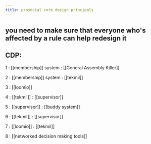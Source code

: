 ```yaml
---
title: prosocial core design principals
---
```


## you need to make sure that everyone who's affected by a rule can help redesign it
## CDP:

1
: [[membership]] system
: [[General Assembly Killer]] 

2
: [[membership]] system
: [[tekmil]] 

3
: [[loomio]]

4
: [[tekmil]] 
: [[supervisor]] 

5
: [[supervisor]] 
: [[buddy system]] 

6
: [[tekmil]] 
: [[supervisor]] 

7
: [[loomio]]
: [[tekmil]] 

8
: [[networked decision making tools]]
##

